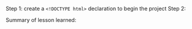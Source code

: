 Step 1: create a `<!DOCTYPE html>` declaration to begin the project
Step 2:

Summary of lesson learned: